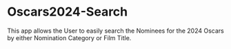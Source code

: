 # Oscars2024-Search
This app allows the User to easily search the Nominees for the 2024 Oscars by either Nomination Category or Film Title.
